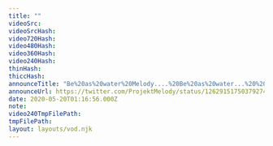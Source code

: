 ```yaml
---
title: ""
videoSrc: 
videoSrcHash: 
video720Hash: 
video480Hash: 
video360Hash: 
video240Hash: 
thinHash: 
thiccHash: 
announceTitle: "Be%20as%20water%20Melody....%20Be%20as%20water...%20%20Thanks%20for%20waiting%21%20I%27m%20all%20together%20and%20online%21%20%20Big%20thanks%20to%20tonights%20sponsor%2C%20%40FAKKU"
announceUrl: https://twitter.com/ProjektMelody/status/1262915175037927425
date: 2020-05-20T01:16:56.000Z
note: 
video240TmpFilePath: 
tmpFilePath: 
layout: layouts/vod.njk
---
```

